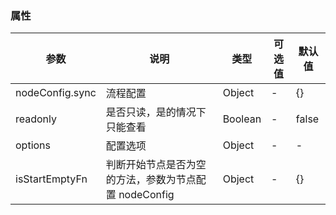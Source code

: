 
### 属性

| 参数            | 说明                                                  | 类型    | 可选值 | 默认值 |
| --------------- | ----------------------------------------------------- | ------- | ------ | ------ |
| nodeConfig.sync | 流程配置                                              | Object  | -      | {}     |
| readonly        | 是否只读，是的情况下只能查看                          | Boolean | -      | false  |
| options         | 配置选项                                              | Object  | -      | -      |
| isStartEmptyFn  | 判断开始节点是否为空的方法，参数为节点配置 nodeConfig | Object  | -      | {}     |